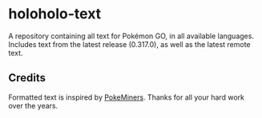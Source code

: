 # holoholo-text
A repository containing all text for Pokémon GO, in all available languages.  
Includes text from the latest release (0.317.0), as well as the latest remote text.

## Credits
Formatted text is inspired by [PokeMiners](https://github.com/PokeMiners). Thanks for all your hard work over the years.